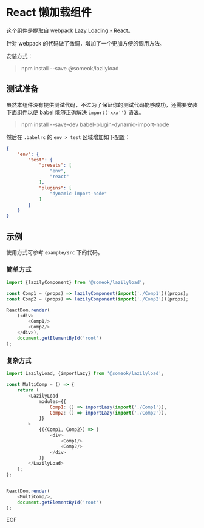 # React 懒加载组件

这个组件是提取自 webpack [Lazy Loading - React](https://webpack.js.org/guides/lazy-load-react/)。

针对 webpack 的代码做了微调，增加了一个更加方便的调用方法。

安装方式：
> npm install --save @someok/lazilyload

## 测试准备

虽然本组件没有提供测试代码，不过为了保证你的测试代码能够成功，还需要安装下面组件以便 babel
能够正确解决 `import('xxx'')` 语法。

> npm install --save-dev babel-plugin-dynamic-import-node

然后在 `.babelrc` 的 `env > test` 区域增加如下配置： 
```json
{
    "env": {
        "test": {
            "presets": [
                "env",
                "react"
            ],
            "plugins": [
                "dynamic-import-node"
            ]
        }
    }
}
```

## 示例

使用方式可参考 `example/src` 下的代码。

### 简单方式

```javascript
import {lazilyComponent} from '@someok/lazilyload';

const Comp1 = (props) => lazilyComponent(import('./Comp1'))(props);
const Comp2 = (props) => lazilyComponent(import('./Comp2'))(props);

ReactDom.render(
    (<div>
        <Comp1/>
        <Comp2/>
    </div>),
    document.getElementById('root')
);
```

### 复杂方式

```javascript
import LazilyLoad, {importLazy} from '@someok/lazilyload';

const MultiComp = () => {
    return (
        <LazilyLoad
            modules={{
                Comp1: () => importLazy(import('./Comp1')),
                Comp2: () => importLazy(import('./Comp2')),
            }}
        >
            {({Comp1, Comp2}) => (
                <div>
                    <Comp1/>
                    <Comp2/>
                </div>
            )}
        </LazilyLoad>
    );
};


ReactDom.render(
    <MultiComp/>,
    document.getElementById('root')
);
```

EOF
